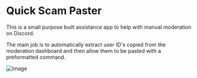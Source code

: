 # Quick Scam Paster

This is a small purpose built assistance app to help with manual moderation on Discord.

The main job is to automatically extract user ID's copied from the moderation dashboard and then allow them to be pasted with a preformatted command.

![image](https://github.com/user-attachments/assets/18c19959-cb8f-433d-9a2d-d6b2ecf2109c)
